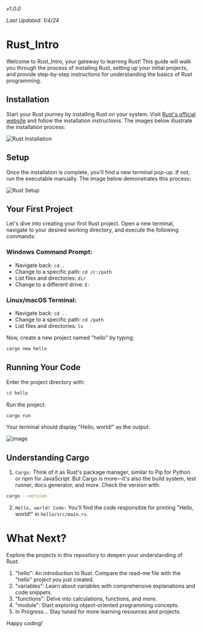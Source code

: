 *v1.0.0* 

*Last Updated: 1/4/24*

# Rust_Intro

Welcome to Rust_Intro, your gateway to learning Rust! This guide will walk you through the process of installing Rust, setting up your initial projects, and provide step-by-step instructions for understanding the basics of Rust programming.

## Installation

Start your Rust journey by installing Rust on your system. Visit [Rust's official website](https://www.rust-lang.org/tools/install) and follow the installation instructions. The images below illustrate the installation process:

![Rust Installation](https://github.com/jvick1/Rust_Intro/assets/32043066/f51906c7-9dfe-4698-ade1-d020feea1226)

## Setup

Once the installation is complete, you'll find a new terminal pop-up. If not, run the executable manually. The image below demonstrates this process:

![Rust Setup](https://github.com/jvick1/Rust_Intro/assets/32043066/b6342cff-af8c-46b4-947d-193658882380)

## Your First Project

Let's dive into creating your first Rust project. Open a new terminal, navigate to your desired working directory, and execute the following commands:

### Windows Command Prompt:

- Navigate back: `cd..`
- Change to a specific path: `cd /c:/path`
- List files and directories: `dir`
- Change to a different drive: `E:`

### Linux/macOS Terminal:

- Navigate back: `cd ..`
- Change to a specific path: `cd /path`
- List files and directories: `ls`

Now, create a new project named "hello" by typing:

```bash
cargo new hello
```

## Running Your Code
Enter the project directory with:

```bash
cd hello
```

Run the project:

```bash
cargo run
```

Your terminal should display "Hello, world!" as the output:

![image](https://github.com/jvick1/Rust_Intro/assets/32043066/4122c1ec-3eb8-4e0e-a079-1d4bb7491aa0)

## Understanding Cargo

1. `Cargo:` Think of it as Rust's package manager, similar to Pip for Python or npm for JavaScript. But Cargo is more—it's also the build system, test runner, docs generator, and more. Check the version with:

```bash
cargo --version
```
   
2. `Hello, world! Code:` You'll find the code responsible for printing "Hello, world!" in `hello/src/main.rs`.

# What Next?

Explore the projects in this repository to deepen your understanding of Rust:

1. "hello": An introduction to Rust. Compare the read-me file with the "hello" project you just created.
2. "variables": Learn about variables with comprehensive explanations and code snippets.
3. "functions": Delve into calculations, functions, and more.
4. "module": Start exploring object-oriented programming concepts.
5. In Progress... Stay tuned for more learning resources and projects.

Happy coding!
